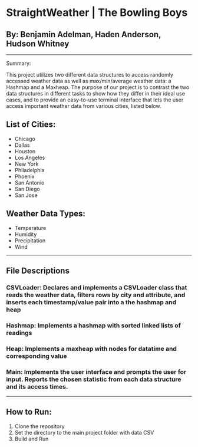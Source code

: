 
# StraightWeather | The Bowling Boys
## By: Benjamin Adelman, Haden Anderson, Hudson Whitney
----------
Summary:

This project utilizes two different data structures to access randomly accessed weather data as well as max/min/average weather data: a Hashmap and a Maxheap. The purpose of our project is to contrast the two data structures in different tasks to show how they differ in their ideal use cases, and to provide an easy-to-use terminal interface that lets the user access important weather data from various cities, listed below.

## List of Cities:
- Chicago
- Dallas
- Houston
- Los Angeles
- New York
- Philadelphia
- Phoenix
- San Antonio
- San Diego
- San Jose

## Weather Data Types:
- Temperature
- Humidity
- Precipitation
- Wind
----------
## File Descriptions
### CSVLoader: Declares and implements a CSVLoader class that reads the weather data, filters rows by city and attribute, and inserts each timestamp/value pair into a the hashmap and heap
### Hashmap: Implements a hashmap with sorted linked lists of readings
### Heap: Implements a maxheap with nodes for datatime and corresponding value
### Main: Implements the user interface and prompts the user for input. Reports the chosen statistic from each data structure and its access times.
----------
## How to Run:
1. Clone the repository
2. Set the directory to the main project folder with data CSV
3. Build and Run


